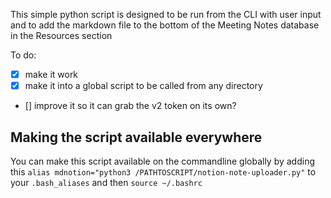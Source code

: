 This simple python script is designed to be run from the CLI with user input and to add the markdown file to the bottom of the Meeting Notes database in the Resources section

To do:
- [X] make it work
- [X] make it into a global script to be called from any directory
- [] improve it so it can grab the v2 token on its own? 


## Making the script available everywhere
You can make this script available on the commandline globally by adding this 
```alias mdnotion="python3 /PATHTOSCRIPT/notion-note-uploader.py"``` 
to your `.bash_aliases` and then 
`source ~/.bashrc` 
